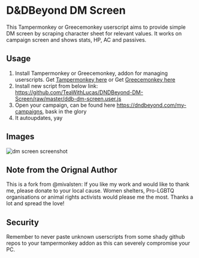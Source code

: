 # D&DBeyond DM Screen

This Tampermonkey or Greecemonkey userscript aims to provide simple DM screen by scraping character sheet for relevant values. It works on campaign screen and shows stats, HP, AC and passives.

## Usage

1. Install Tampermonkey or Greecemonkey, addon for managing userscripts. Get [Tampermonkey here](https://www.tampermonkey.net/) or Get [Greecemonkey here](https://wiki.greasespot.net/) 
2. Install new script from below link: https://github.com/TeaWithLucas/DNDBeyond-DM-Screen/raw/master/ddb-dm-screen.user.js
3. Open your campaign, can be found here https://dndbeyond.com/my-campaigns, bask in the glory
4. It autoupdates, yay


## Images

![dm screen screenshot](https://i.imgur.com/ESDcglK.png)

## Note from the Orignal Author

This is a fork from @mivalsten: 
If you like my work and would like to thank me, please donate to your local cause. Women shelters, Pro-LGBTQ organisations or animal rights activists would please me the most. Thanks a lot and spread the love!

## Security

Remember to never paste unknown userscripts from some shady github repos to your tampermonkey addon as this can severely compromise your PC.

